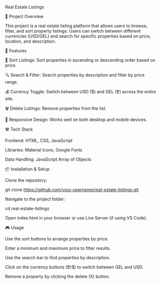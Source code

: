  Real Estate Listings

📌 Project Overview

This project is a real estate listing platform that allows users to browse, filter, and sort property listings. Users can switch between different currencies (USD/GEL) and search for specific properties based on price, location, and description.

🚀 Features

🔄 Sort Listings: Sort properties in ascending or descending order based on price.

🔍 Search & Filter: Search properties by description and filter by price range.

💰 Currency Toggle: Switch between USD ($) and GEL (₾) across the entire site.

🗑️ Delete Listings: Remove properties from the list.

🎨 Responsive Design: Works well on both desktop and mobile devices.

🛠️ Tech Stack

Frontend: HTML, CSS, JavaScript

Libraries: Material Icons, Google Fonts

Data Handling: JavaScript Array of Objects

📦 Installation & Setup

Clone the repository:

git clone https://github.com/your-username/real-estate-listings.git

Navigate to the project folder:

cd real-estate-listings

Open index.html in your browser or use Live Server (if using VS Code).

🎮 Usage

Use the sort buttons to arrange properties by price.

Enter a minimum and maximum price to filter results.

Use the search bar to find properties by description.

Click on the currency buttons (₾/$) to switch between GEL and USD.

Remove a property by clicking the delete (X) button.
